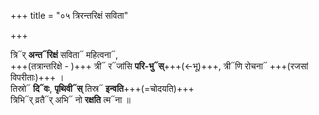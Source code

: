 +++
title = "०५ त्रिरन्तरिक्षं सविता"

+++

त्रि᳓र् **अन्त᳓रिक्षं** सविता᳓ महित्वना᳓,  
+++(तत्रान्तरिक्षे - )+++ त्री᳓ र᳓जांसि **परि-भु᳓स्**+++(←भू)+++, त्री᳓णि रोचना᳓ +++(रजसां विपरीताः)+++ ।  
तिस्रो᳓ **दि᳓वः**, **पृथिवी᳓स्** तिस्र᳓ **इन्वति**+++(=चोदयति)+++  
त्रिभि᳓र् व्रतै᳓र् अभि᳓ नो **रक्षति** त्म᳓ना ॥ 
